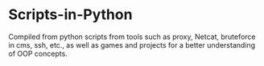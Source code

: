 # Scripts-in-Python
Compiled from python scripts from tools such as proxy, Netcat, bruteforce in cms, ssh, etc., as well as games and projects for a better understanding of OOP concepts.
